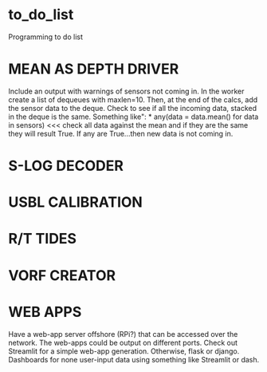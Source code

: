 # to_do_list
Programming to do list


# MEAN AS DEPTH DRIVER
  Include an output with warnings of sensors not coming in. In the worker create a list of dequeues with maxlen=10. Then, at the end of the calcs, add the sensor data to the deque. Check to see if all the incoming data, stacked in the deque is the same. Something like":
    * any(data = data.mean() for data in sensors)   <<< check all data against the mean and if they are the same they will result True. If any are True...then new data is not coming in.


# S-LOG DECODER
# USBL CALIBRATION
# R/T TIDES
# VORF CREATOR
# WEB APPS
  Have a web-app server offshore (RPi?) that can be accessed over the network. The web-apps could be output on different ports. Check out Streamlit for a simple web-app generation. Otherwise, flask or django. Dashboards for none user-input data using something like Streamlit or dash.


#
